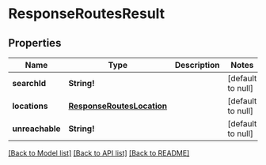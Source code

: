 # ResponseRoutesResult

## Properties
Name | Type | Description | Notes
------------ | ------------- | ------------- | -------------
**searchId** | **String!** |  | [default to null]
**locations** | [**ResponseRoutesLocation**](ResponseRoutesLocation.md) |  | [default to null]
**unreachable** | **String!** |  | [default to null]

[[Back to Model list]](../README.md#documentation-for-models) [[Back to API list]](../README.md#documentation-for-api-endpoints) [[Back to README]](../README.md)


